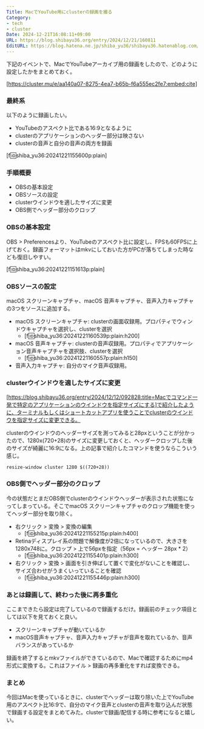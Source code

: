 ```yaml
---
Title: MacでYouTube用にclusterの録画を撮る
Category:
- tech
- cluster
Date: 2024-12-21T16:08:11+09:00
URL: https://blog.shibayu36.org/entry/2024/12/21/160811
EditURL: https://blog.hatena.ne.jp/shiba_yu36/shibayu36.hatenablog.com/atom/entry/6802418398313397055
---
```


下記のイベントで、MacでYouTubeアーカイブ用の録画をしたので、どのように設定したかをまとめておく。

[https://cluster.mu/e/aa140a07-8275-4ea7-b65b-f6a555ec2fe7:embed:cite]

### 最終系
以下のように録画したい。

- YouTubeのアスペクト比である16:9となるように
- clusterのアプリケーションのヘッダー部分は映さない
- clusterの音声と自分の音声の両方を録画

[f:id:shiba_yu36:20241221155600p:plain]

### 手順概要
- OBSの基本設定
- OBSソースの設定
- clusterウインドウを適したサイズに変更
- OBS側でヘッダー部分のクロップ

### OBSの基本設定
OBS > Preferencesより、YouTubeのアスペクト比に設定し、FPSも60FPSに上げておく。録画フォーマットはmkvにしておいた方がPCが落ちてしまった時なども復旧しやすい。

[f:id:shiba_yu36:20241221151613p:plain]

### OBSソースの設定
macOS スクリーンキャプチャ、macOS 音声キャプチャ、音声入力キャプチャの3つをソースに追加する。

- macOS スクリーンキャプチャ: clusterの画面収録用。プロパティでウィンドウキャプチャを選択し、clusterを選択
    - [f:id:shiba_yu36:20241221160539p:plain:h200]
- macOS 音声キャプチャ: clusterの音声収録用。プロパティでアプリケーション音声キャプチャを選択肢、clusterを選択
    - [f:id:shiba_yu36:20241221160557p:plain:h150]
- 音声入力キャプチャ: 自分のマイク音声収録用。

### clusterウインドウを適したサイズに変更
[https://blog.shibayu36.org/entry/2024/12/12/092828:title=Macでコマンド一発で特定のアプリケーションのウインドウを指定サイズにする]で紹介したように、ターミナルもしくはショートカットアプリを使うことでclusterのウインドウを指定サイズに変更できる。

clusterのウインドウのヘッダーサイズを測ってみると28pxということが分かったので、1280x(720+28)のサイズに変更しておくと、ヘッダークロップした後のサイズが綺麗に16:9になる。上の記事で紹介したコマンドを使うならこういう感じ。

```
resize-window cluster 1280 $((720+28))
```

### OBS側でヘッダー部分のクロップ
今の状態だとまだOBS側でclusterのウインドウヘッダーが表示された状態になってしまっている。そこでmacOS スクリーンキャプチャのクロップ機能を使ってヘッダー部分を取り除く。

- 右クリック > 変換 > 変換の編集
    - [f:id:shiba_yu36:20241221155215p:plain:h400]
- Retinaディスプレイ系の問題で解像度が2倍になっているので、大きさを1280x748に。クロップ > 上で56pxを指定（56px = ヘッダー 28px * 2）
    - [f:id:shiba_yu36:20241221155401p:plain:h300]
- 右クリック > 変換 > 画面を引き伸ばして置くで変化がないことを確認し、サイズ合わせがうまくいっていることを確認
    - [f:id:shiba_yu36:20241221155446p:plain:h300]

### あとは録画して、終わった後に再多重化
ここまできたら設定は完了しているので録画するだけ。録画前のチェック項目としては以下を見ておくと良い。

- スクリーンキャプチャが動いているか
- macOS音声キャプチャ、音声入力キャプチャが音声を取れているか、音声バランスがあっているか

録画を終了するとmkvファイルができているので、Macで確認するためにmp4形式に変換する。これはファイル > 録画の再多重化をすれば変換できる。

### まとめ
今回はMacを使っているときに、clusterでヘッダーは取り除いた上でYouTube用のアスペクト比16:9で、自分のマイク音声とclusterの音声を取り込んだ状態で録画する設定をまとめてみた。clusterで録画/配信する時に参考になると嬉しい。
